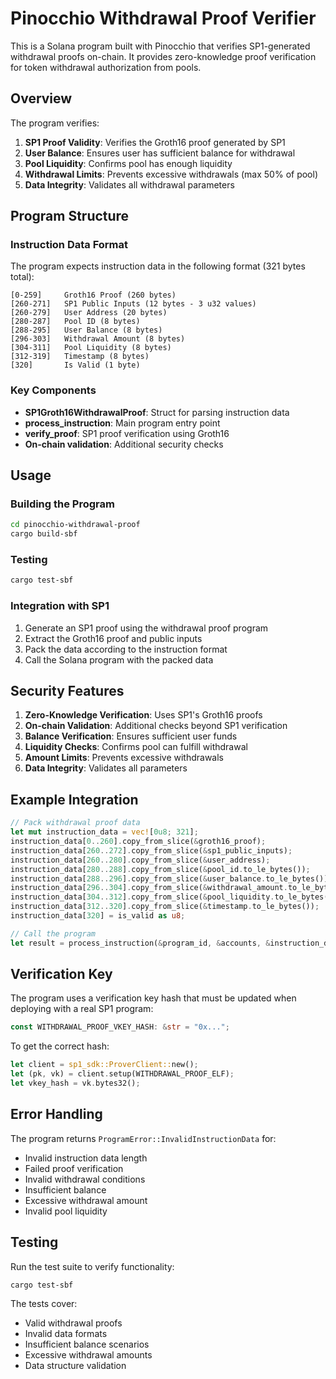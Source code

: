 # Pinocchio Withdrawal Proof Verifier

This is a Solana program built with Pinocchio that verifies SP1-generated withdrawal proofs on-chain. It provides zero-knowledge proof verification for token withdrawal authorization from pools.

## Overview

The program verifies:
1. **SP1 Proof Validity**: Verifies the Groth16 proof generated by SP1
2. **User Balance**: Ensures user has sufficient balance for withdrawal
3. **Pool Liquidity**: Confirms pool has enough liquidity
4. **Withdrawal Limits**: Prevents excessive withdrawals (max 50% of pool)
5. **Data Integrity**: Validates all withdrawal parameters

## Program Structure

### Instruction Data Format
The program expects instruction data in the following format (321 bytes total):

```
[0-259]     Groth16 Proof (260 bytes)
[260-271]   SP1 Public Inputs (12 bytes - 3 u32 values)
[260-279]   User Address (20 bytes)
[280-287]   Pool ID (8 bytes)
[288-295]   User Balance (8 bytes)
[296-303]   Withdrawal Amount (8 bytes)
[304-311]   Pool Liquidity (8 bytes)
[312-319]   Timestamp (8 bytes)
[320]       Is Valid (1 byte)
```

### Key Components

- **SP1Groth16WithdrawalProof**: Struct for parsing instruction data
- **process_instruction**: Main program entry point
- **verify_proof**: SP1 proof verification using Groth16
- **On-chain validation**: Additional security checks

## Usage

### Building the Program

```bash
cd pinocchio-withdrawal-proof
cargo build-sbf
```

### Testing

```bash
cargo test-sbf
```

### Integration with SP1

1. Generate an SP1 proof using the withdrawal proof program
2. Extract the Groth16 proof and public inputs
3. Pack the data according to the instruction format
4. Call the Solana program with the packed data

## Security Features

1. **Zero-Knowledge Verification**: Uses SP1's Groth16 proofs
2. **On-chain Validation**: Additional checks beyond SP1 verification
3. **Balance Verification**: Ensures sufficient user funds
4. **Liquidity Checks**: Confirms pool can fulfill withdrawal
5. **Amount Limits**: Prevents excessive withdrawals
6. **Data Integrity**: Validates all parameters

## Example Integration

```rust
// Pack withdrawal proof data
let mut instruction_data = vec![0u8; 321];
instruction_data[0..260].copy_from_slice(&groth16_proof);
instruction_data[260..272].copy_from_slice(&sp1_public_inputs);
instruction_data[260..280].copy_from_slice(&user_address);
instruction_data[280..288].copy_from_slice(&pool_id.to_le_bytes());
instruction_data[288..296].copy_from_slice(&user_balance.to_le_bytes());
instruction_data[296..304].copy_from_slice(&withdrawal_amount.to_le_bytes());
instruction_data[304..312].copy_from_slice(&pool_liquidity.to_le_bytes());
instruction_data[312..320].copy_from_slice(&timestamp.to_le_bytes());
instruction_data[320] = is_valid as u8;

// Call the program
let result = process_instruction(&program_id, &accounts, &instruction_data);
```

## Verification Key

The program uses a verification key hash that must be updated when deploying with a real SP1 program:

```rust
const WITHDRAWAL_PROOF_VKEY_HASH: &str = "0x...";
```

To get the correct hash:
```rust
let client = sp1_sdk::ProverClient::new();
let (pk, vk) = client.setup(WITHDRAWAL_PROOF_ELF);
let vkey_hash = vk.bytes32();
```

## Error Handling

The program returns `ProgramError::InvalidInstructionData` for:
- Invalid instruction data length
- Failed proof verification
- Invalid withdrawal conditions
- Insufficient balance
- Excessive withdrawal amount
- Invalid pool liquidity

## Testing

Run the test suite to verify functionality:

```bash
cargo test-sbf
```

The tests cover:
- Valid withdrawal proofs
- Invalid data formats
- Insufficient balance scenarios
- Excessive withdrawal amounts
- Data structure validation
